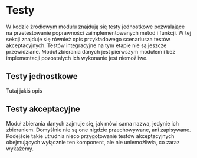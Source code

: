# Testy

W kodzie źródłowym modułu znajdują się testy jednostkowe pozwalające na
przetestowanie poprawności zaimplementowanych metod i funkcji. W tej sekcji
znajduje się również opis przykładowego scenariusza testów akceptacyjnych.
Testów integracyjne na tym etapie nie są jeszcze przewidziane. Moduł zbierania
danych jest pierwszym modułem i bez implementacji pozostałych ich wykonanie
jest niemożliwe.


## Testy jednostkowe

Tutaj jakiś opis


## Testy akceptacyjne

Moduł zbierania danych zajmuje się, jak mówi sama nazwa, jedynie ich zbieraniem.
Domyślnie nie są one nigdzie przechowywane, ani zapisywane. Podejście takie
utrudnia nieco przygotowanie testów akceptacyjnych obejmujących wyłącznie
ten komponent, ale nie uniemożliwia, co zaraz wykażemy.
